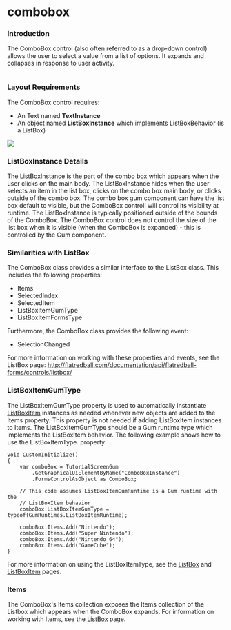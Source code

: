 # combobox

### Introduction

The ComboBox control (also often referred to as a drop-down control) allows the user to select a value from a list of options. It expands and collapses in response to user activity. 

<figure><img src="../../../../media/2017-12-2017-12-13\_07-47-12.gif" alt=""><figcaption></figcaption></figure>



### Layout Requirements

The ComboBox control requires:

* An Text named **TextInstance**
* An object named **ListBoxInstance** which implements ListBoxBehavior (is a ListBox)

![](../../../../media/2018-01-img\_5a4b0fd700175.png)

### ListBoxInstance Details

The ListBoxInstance is the part of the combo box which appears when the user clicks on the main body. The ListBoxInstance hides when the user selects an item in the list box, clicks on the combo box main body, or clicks outside of the combo box. The combo box gum component can have the list box default to visible, but the ComboBox controll will control its visibility at runtime. The ListBoxInstance is typically positioned outside of the bounds of the ComboBox. The ComboBox control does not control the size of the list box when it is visible (when the ComboBox is expanded) - this is controlled by the Gum component.

### Similarities with ListBox

The ComboBox class provides a similar interface to the ListBox class.  This includes the following properties:

* Items
* SelectedIndex
* SelectedItem
* ListBoxItemGumType
* ListBoxItemFormsType

Furthermore, the ComboBox class provides the following event:

* SelectionChanged

For more information on working with these properties and events, see the ListBox page: http://flatredball.com/documentation/api/flatredball-forms/controls/listbox/

### ListBoxItemGumType

The ListBoxItemGumType property is used to automatically instantiate [ListBoxItem](listboxitem.md) instances as needed whenever new objects are added to the Items property. This property is not needed if adding ListBoxItem instances to Items. The ListBoxItemGumType should be a Gum runtime type which implements the ListBoxItem behavior. The following example shows how to use the ListBoxItemType. property:

```lang:c#
void CustomInitialize()
{
    var comboBox = TutorialScreenGum
        .GetGraphicalUiElementByName("ComboBoxInstance")
        .FormsControlAsObject as ComboBox;

    // This code assumes ListBoxItemGumRuntime is a Gum runtime with the
    // ListBoxItem behavior
    comboBox.ListBoxItemGumType = typeof(GumRuntimes.ListBoxItemRuntime);

    comboBox.Items.Add("Nintendo");
    comboBox.Items.Add("Super Nintendo");
    comboBox.Items.Add("Nintendo 64");
    comboBox.Items.Add("GameCube");
}
```

For more information on using the ListBoxItemType, see the [ListBox](listbox.md) and [ListBoxItem](listboxitem.md) pages.

### Items

The ComboBox's Items collection exposes the Items collection of the Listbox which appears when the ComboBox expands. For information on working with Items, see the [ListBox](listbox.md) page.

###
